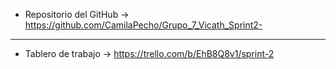 - Repositorio del GitHub -> https://github.com/CamilaPecho/Grupo_7_Vicath_Sprint2-

<hr>

- Tablero de trabajo -> https://trello.com/b/EhB8Q8v1/sprint-2
